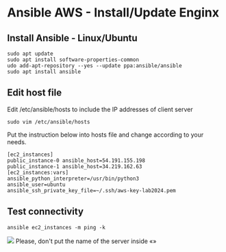 # Ansible AWS - Install/Update Enginx 

## Install Ansible - Linux/Ubuntu
```
sudo apt update
sudo apt install software-properties-common
udo add-apt-repository --yes --update ppa:ansible/ansible
sudo apt install ansible
```
## Edit host file
Edit /etc/ansible/hosts to include the IP addresses of client server <br>
```
sudo vim /etc/ansible/hosts
```
Put the instruction below into hosts file and change according to your needs.
```
[ec2_instances]
public_instance-0 ansible_host=54.191.155.198
public_instance-1 ansible_host=34.219.162.63
[ec2_instances:vars]
ansible_python_interpreter=/usr/bin/python3
ansible_user=ubuntu
ansible_ssh_private_key_file=~/.ssh/aws-key-lab2024.pem
```
## Test connectivity
```
ansible ec2_instances -m ping -k
```
![](./image/)
Please, don't put the  name of the server inside «»
